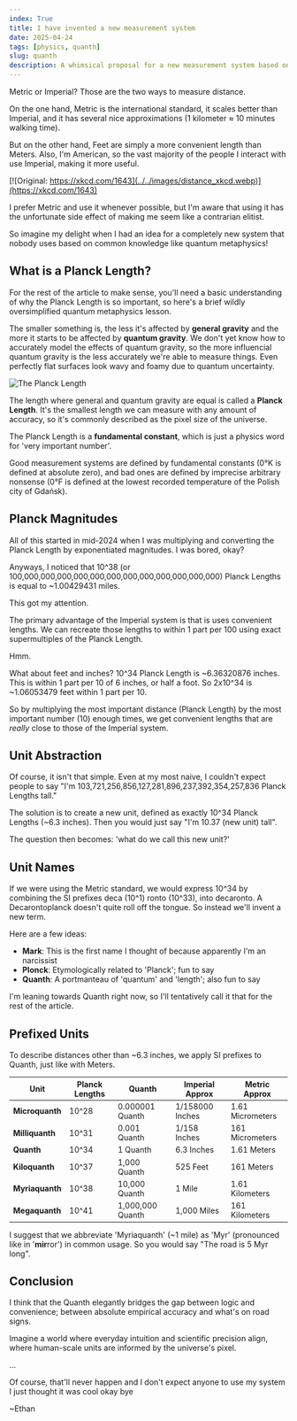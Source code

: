 ```yaml
---
index: True
title: I have invented a new measurement system
date: 2025-04-24
tags: [physics, quanth]
slug: quanth
description: A whimsical proposal for a new measurement system based on Planck lengths and quantum physics.
---
```


Metric or Imperial? Those are the two ways to measure distance.

On the one hand, Metric is the international standard, it scales better than Imperial, and it has several nice approximations (1 kilometer ≈ 10 minutes walking time).

But on the other hand, Feet are simply a more convenient length than Meters. Also, I'm American, so the vast majority of the people I interact with use Imperial, making it more useful.

[![Original: https://xkcd.com/1643](../../images/distance_xkcd.webp)](https://xkcd.com/1643)

I prefer Metric and use it whenever possible, but I'm aware that using it has the unfortunate side effect of making me seem like a contrarian elitist.

So imagine my delight when I had an idea for a completely new system that nobody uses based on common knowledge like quantum metaphysics!

## What is a Planck Length?

For the rest of the article to make sense, you'll need a basic understanding of why the Planck Length is so important, so here's a brief wildly oversimplified quantum metaphysics lesson.

The smaller something is, the less it's affected by **general gravity** and the more it starts to be affected by **quantum gravity**. We don't yet know how to accurately model the effects of quantum gravity, so the more influencial quantum gravity is the less accurately we're able to measure things. Even perfectly flat surfaces look wavy and foamy due to quantum uncertainty. 

![The Planck Length](https://miro.medium.com/v2/resize:fit:1400/1*CXYYAJUS14Q_8nXCx2i5Gg.png)

The length where general and quantum gravity are equal is called a **Planck Length**. It's the smallest length we can measure with any amount of accuracy, so it's commonly described as the pixel size of the universe.

The Planck Length is a **fundamental constant**, which is just a physics word for 'very important number'.

Good measurement systems are defined by fundamental constants (0°K is defined at absolute zero), and bad ones are defined by imprecise arbitrary nonsense (0°F is defined at the lowest recorded temperature of the Polish city of Gdańsk).

## Planck Magnitudes

All of this started in mid-2024 when I was multiplying and converting the Planck Length by exponentiated magnitudes. I was bored, okay?

Anyways, I noticed that 10^38 (or 100,000,000,000,000,000,000,000,000,000,000,000,000) Planck Lengths is equal to ~1.00429431 miles.

This got my attention.

The primary advantage of the Imperial system is that is uses convenient lengths. We can recreate those lengths to within 1 part per 100 using exact supermultiples of the Planck Length.

Hmm.

What about feet and inches? 10^34 Planck Length is ~6.36320876 inches. This is within 1 part per 10 of 6 inches, or half a foot. So 2x10^34 is ~1.06053479 feet within 1 part per 10.

So by multiplying the most important distance (Planck Length) by the most important number (10) enough times, we get convenient lengths that are *really* close to those of the Imperial system.

## Unit Abstraction

Of course, it isn't that simple. Even at my most naive, I couldn't expect people to say "I'm 103,721,256,856,127,281,896,237,392,354,257,836 Planck Lengths tall."

The solution is to create a new unit, defined as exactly 10^34 Planck Lengths (~6.3 inches). Then you would just say "I'm 10.37 (new unit) tall".

The question then becomes: 'what do we call this new unit?'

## Unit Names

If we were using the Metric standard, we would express 10^34 by combining the SI prefixes deca (10^1) ronto (10^33), into decaronto. A Decarontoplanck doesn't quite roll off the tongue. So instead we'll invent a new term.

Here are a few ideas:

- **Mark**: This is the first name I thought of because apparently I'm an narcissist
- **Plonck**: Etymologically related to 'Planck'; fun to say
- **Quanth**: A portmanteau of 'quantum' and 'length'; also fun to say

I'm leaning towards Quanth right now, so I'll tentatively call it that for the rest of the article.

## Prefixed Units

To describe distances other than ~6.3 inches, we apply SI prefixes to Quanth, just like with Meters.

| Unit           | Planck Lengths | Quanth           | Imperial Approx   | Metric Approx     |
|----------------|----------------|------------------|-------------------|-------------------|
| **Microquanth**| 10^28          | 0.000001 Quanth  | 1/158000 Inches   | 1.61 Micrometers  |
| **Milliquanth**| 10^31          | 0.001 Quanth     | 1/158 Inches      | 161 Micrometers   |
| **Quanth**     | 10^34          | 1 Quanth         | 6.3 Inches        | 1.61 Meters       |
| **Kiloquanth** | 10^37          | 1,000 Quanth     | 525 Feet          | 161 Meters        |
| **Myriaquanth**| 10^38          | 10,000 Quanth    | 1 Mile            | 1.61 Kilometers   |
| **Megaquanth** | 10^41          | 1,000,000 Quanth | 1,000 Miles       | 161 Kilometers    |

I suggest that we abbreviate 'Myriaquanth' (~1 mile) as 'Myr' (pronounced like in '**mir**ror') in common usage. So you would say "The road is 5 Myr long". 

## Conclusion

I think that the Quanth elegantly bridges the gap between logic and convenience; between absolute empirical accuracy and what's on road signs.

Imagine a world where everyday intuition and scientific precision align, where human-scale units are informed by the universe's pixel.

...

Of course, that'll never happen and I don't expect anyone to use my system I just thought it was cool okay bye

~Ethan
